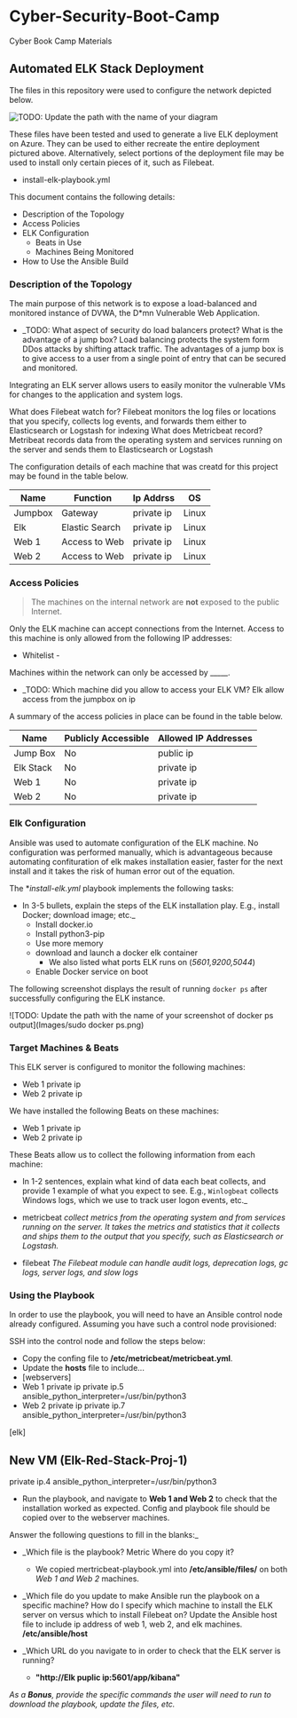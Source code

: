 # Cyber-Security-Boot-Camp
Cyber Book Camp Materials
## Automated ELK Stack Deployment

The files in this repository were used to configure the network depicted below.

![TODO: Update the path with the name of your diagram](Images/diagram_filename.png)

These files have been tested and used to generate a live ELK deployment on Azure. They can be used to either recreate the entire deployment pictured above. Alternatively, select portions of the deployment file may be used to install only certain pieces of it, such as Filebeat.

- install-elk-playbook.yml

This document contains the following details:
- Description of the Topology
- Access Policies
- ELK Configuration
  - Beats in Use
  - Machines Being Monitored
- How to Use the Ansible Build


### Description of the Topology

The main purpose of this network is to expose a load-balanced and monitored instance of DVWA, the D*mn Vulnerable Web Application.

- _TODO: What aspect of security do load balancers protect? What is the advantage of a jump box?
Load balancing protects the system form DDos attacks by shifting attack traffic.  The advantages of a jump box is to give access to a user from a single point of entry that can be secured and monitored.

Integrating an ELK server allows users to easily monitor the vulnerable VMs for changes to the application and system logs.

What does Filebeat watch for?  Filebeat monitors the log files or locations that you specify, collects log events, and forwards them either to Elasticsearch or Logstash for indexing
What does Metricbeat record? Metribeat records data from the operating system and services running on the server and sends them to Elasticsearch or Logstash

The configuration details of each machine that was creatd for this project may be found in the table below.

| Name    | Function       | Ip Addrss | OS    |
|---------|----------------|-----------|-------|
| Jumpbox | Gateway        | private ip  | Linux |
| Elk     | Elastic Search | private ip  | Linux |
| Web 1   | Access to Web  | private ip  | Linux |
| Web 2   | Access to Web  | private ip  | Linux |

### Access Policies

>The machines on the internal network are **not** exposed to the public Internet. 

Only the ELK machine can accept connections from the Internet. Access to this machine is only allowed from the following IP addresses:
- Whitelist
        - **<private ip>**
    

Machines within the network can only be accessed by _____.
- _TODO: Which machine did you allow to access your ELK VM? 
Elk allow access from the jumpbox on ip <private ip>

A summary of the access policies in place can be found in the table below.

| Name     | Publicly Accessible | Allowed IP Addresses |
|----------|---------------------|----------------------|
|Jump Box  | No                  | public ip            |
|Elk Stack | No                  | private ip           | 
|Web 1     | No                  | private ip           |
|Web 2     | No                  | private ip           |

### Elk Configuration

Ansible was used to automate configuration of the ELK machine. No configuration was performed manually, which is advantageous because automating confituration of elk makes installation easier, faster for the next install and it takes the risk of human error out of the equation.

The **install-elk.yml* playbook implements the following tasks:
- In 3-5 bullets, explain the steps of the ELK installation play. E.g., install Docker; download image; etc._
    - Install docker.io
    - Install python3-pip
    - Use more memory
    - download and launch a docker elk container
        - We also listed what ports ELK runs on (*5601,9200,5044*)
    - Enable Docker service on boot

The following screenshot displays the result of running `docker ps` after successfully configuring the ELK instance.

![TODO: Update the path with the name of your screenshot of docker ps output](Images/sudo docker ps.png)

### Target Machines & Beats
This ELK server is configured to monitor the following machines:
- Web 1 private ip
- Web 2 private ip

We have installed the following Beats on these machines:
- Web 1 private ip
- Web 2 private ip

These Beats allow us to collect the following information from each machine:
- In 1-2 sentences, explain what kind of data each beat collects, and provide 1 example of what you expect to see. E.g., `Winlogbeat` collects Windows logs, which we use to track user logon events, etc._
 
 - metricbeat *collect metrics from the operating system and from services running on the server. It takes the metrics and statistics that it collects and ships them to the    output that you specify, such as Elasticsearch or Logstash.*
 
 - filebeat *The Filebeat module can handle audit logs, deprecation logs, gc logs, server logs, and slow logs*

### Using the Playbook
In order to use the playbook, you will need to have an Ansible control node already configured. Assuming you have such a control node provisioned: 

SSH into the control node and follow the steps below:
- Copy the confing file to **/etc/metricbeat/metricbeat.yml**.
- Update the **hosts** file to include...
- [webservers]
- Web 1 private ip
  private ip.5 ansible_python_interpreter=/usr/bin/python3
- Web 2 private ip
  private ip.7 ansible_python_interpreter=/usr/bin/python3

[elk]
## New VM (Elk-Red-Stack-Proj-1)
private ip.4 ansible_python_interpreter=/usr/bin/python3

- Run the playbook, and navigate to **Web 1 and Web 2** to check that the installation worked as expected.  Config and playbook file should be copied over to the webserver machines.

Answer the following questions to fill in the blanks:_
- _Which file is the playbook? Metric Where do you copy it? 
   - We copied mertricbeat-playbook.yml into **/etc/ansible/files/** on both *Web 1 and Web 2* machines.

- _Which file do you update to make Ansible run the playbook on a specific machine? How do I specify which machine to install the ELK server on versus which to install Filebeat on? Update the Ansible host file to include ip address of web 1, web 2, and elk machines.  **/etc/ansible/host**  

- _Which URL do you navigate to in order to check that the ELK server is running?
   - **"http://Elk puplic ip:5601/app/kibana"**

_As a **Bonus**, provide the specific commands the user will need to run to download the playbook, update the files, etc._
